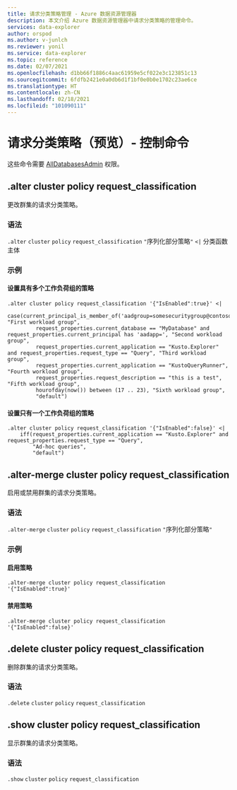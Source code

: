 ```yaml
---
title: 请求分类策略管理 - Azure 数据资源管理器
description: 本文介绍 Azure 数据资源管理器中请求分类策略的管理命令。
services: data-explorer
author: orspod
ms.author: v-junlch
ms.reviewer: yonil
ms.service: data-explorer
ms.topic: reference
ms.date: 02/07/2021
ms.openlocfilehash: d1bb66f1886c4aac61959e5cf022e3c123851c13
ms.sourcegitcommit: 6fdfb2421e0a0db6d1f1bf0e0b0e1702c23ae6ce
ms.translationtype: HT
ms.contentlocale: zh-CN
ms.lasthandoff: 02/18/2021
ms.locfileid: "101090111"
---
```

# <a name="request-classification-policy-preview---control-commands"></a>请求分类策略（预览）- 控制命令

这些命令需要 [AllDatabasesAdmin](access-control/role-based-authorization.md) 权限。

## <a name="alter-cluster-policy-request_classification"></a>.alter cluster policy request_classification

更改群集的请求分类策略。

### <a name="syntax"></a>语法

`.alter` `cluster` `policy` `request_classification` `"`序列化部分策略`"` `<|` 分类函数主体 

### <a name="examples"></a>示例

#### <a name="set-a-policy-with-multiple-workload-groups"></a>设置具有多个工作负荷组的策略

```kusto
.alter cluster policy request_classification '{"IsEnabled":true}' <|
    case(current_principal_is_member_of('aadgroup=somesecuritygroup@contoso.com'), "First workload group",
         request_properties.current_database == "MyDatabase" and request_properties.current_principal has 'aadapp=', "Second workload group",
         request_properties.current_application == "Kusto.Explorer" and request_properties.request_type == "Query", "Third workload group",
         request_properties.current_application == "KustoQueryRunner", "Fourth workload group",
         request_properties.request_description == "this is a test", "Fifth workload group",
         hourofday(now()) between (17 .. 23), "Sixth workload group",
         "default")
```

#### <a name="set-a-policy-with-a-single-workload-group"></a>设置只有一个工作负荷组的策略

```kusto
.alter cluster policy request_classification '{"IsEnabled":false}' <|
    iff(request_properties.current_application == "Kusto.Explorer" and request_properties.request_type == "Query",
        "Ad-hoc queries",
        "default")
```

## <a name="alter-merge-cluster-policy-request_classification"></a>.alter-merge cluster policy request_classification

启用或禁用群集的请求分类策略。

### <a name="syntax"></a>语法

`.alter-merge` `cluster` `policy` `request_classification` `"`序列化部分策略`"`

### <a name="examples"></a>示例

#### <a name="enable-the-policy"></a>启用策略

```kusto
.alter-merge cluster policy request_classification '{"IsEnabled":true}'
```

#### <a name="disable-the-policy"></a>禁用策略

```kusto
.alter-merge cluster policy request_classification '{"IsEnabled":false}'
```

## <a name="delete-cluster-policy-request_classification"></a>.delete cluster policy request_classification

删除群集的请求分类策略。

### <a name="syntax"></a>语法

`.delete` `cluster` `policy` `request_classification`

## <a name="show-cluster-policy-request_classification"></a>.show cluster policy request_classification

显示群集的请求分类策略。

### <a name="syntax"></a>语法

`.show` `cluster` `policy` `request_classification`
